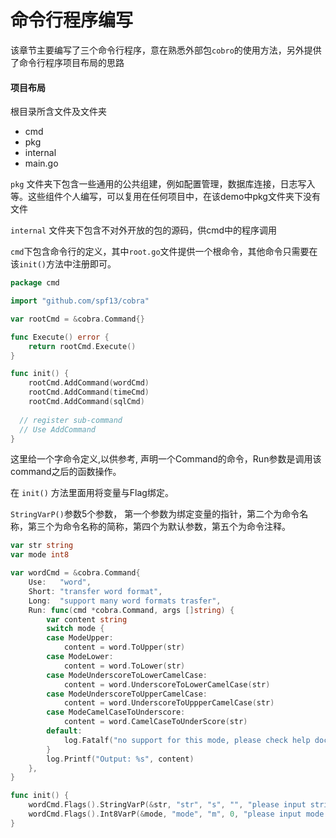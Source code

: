 # 命令行程序编写

该章节主要编写了三个命令行程序，意在熟悉外部包`cobro`的使用方法，另外提供了命令行程序项目布局的思路



#### 项目布局

根目录所含文件及文件夹

- cmd
- pkg
- internal
- main.go

`pkg` 文件夹下包含一些通用的公共组建，例如配置管理，数据库连接，日志写入等。这些组件个人编写，可以复用在任何项目中，在该demo中pkg文件夹下没有文件



`internal` 文件夹下包含不对外开放的包的源码，供cmd中的程序调用



`cmd`下包含命令行的定义，其中`root.go`文件提供一个根命令，其他命令只需要在该`init()`方法中注册即可。

```go
package cmd

import "github.com/spf13/cobra"

var rootCmd = &cobra.Command{}

func Execute() error {
	return rootCmd.Execute()
}

func init() {
	rootCmd.AddCommand(wordCmd)
	rootCmd.AddCommand(timeCmd)
	rootCmd.AddCommand(sqlCmd)
  
  // register sub-command
  // Use AddCommand 
}
```



这里给一个字命令定义,以供参考, 声明一个Command的命令，Run参数是调用该command之后的函数操作。

在 `init()` 方法里面用将变量与Flag绑定。

`StringVarP()`参数5个参数， 第一个参数为绑定变量的指针，第二个为命令名称，第三个为命令名称的简称，第四个为默认参数，第五个为命令注释。

```go
var str string
var mode int8

var wordCmd = &cobra.Command{
	Use:   "word",
	Short: "transfer word format",
	Long:  "support many word formats trasfer",
	Run: func(cmd *cobra.Command, args []string) {
		var content string
		switch mode {
		case ModeUpper:
			content = word.ToUpper(str)
		case ModeLower:
			content = word.ToLower(str)
		case ModeUnderscoreToLowerCamelCase:
			content = word.UnderscoreToLowerCamelCase(str)
		case ModeUnderscoreToUpperCamelCase:
			content = word.UnderscoreToUppperCamelCase(str)
		case ModeCamelCaseToUnderscore:
			content = word.CamelCaseToUnderScore(str)
		default:
			log.Fatalf("no support for this mode, please check help doc")
		}
		log.Printf("Output: %s", content)
	},
}

func init() {
	wordCmd.Flags().StringVarP(&str, "str", "s", "", "please input string")
	wordCmd.Flags().Int8VarP(&mode, "mode", "m", 0, "please input mode of transferation")
}
```











